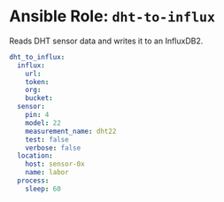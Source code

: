 
# Ansible Role:  `dht-to-influx`

Reads DHT sensor data and writes it to an InfluxDB2.

```yaml
dht_to_influx:
  influx:
    url:
    token:
    org:
    bucket:
  sensor:
    pin: 4
    model: 22
    measurement_name: dht22
    test: false
    verbose: false
  location:
    host: sensor-0x
    name: labor
  process:
    sleep: 60
```
